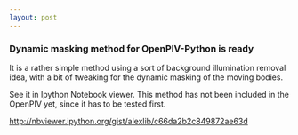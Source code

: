 ```yaml
---
layout: post
---
```


### Dynamic masking method for OpenPIV-Python is ready

It is a rather simple method using a sort of background illumination removal idea, with a bit of tweaking for the dynamic masking of the moving bodies. 


See it in Ipython Notebook viewer. This method has not been included in the OpenPIV yet, since it has to be tested first. 

<http://nbviewer.ipython.org/gist/alexlib/c66da2b2c849872ae63d>
